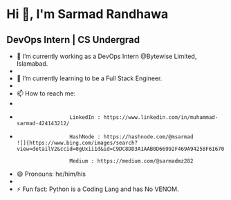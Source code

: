  #                                                                                                   Hi 👋, I'm Sarmad Randhawa
                          
##                                                                                                   DevOps Intern | CS Undergrad


- 🔭 I’m currently working as a DevOps Intern @Bytewise Limited, Islamabad.
- 
- 🌱 I’m currently learning to be a Full Stack Engineer.                                    
- 
- 📫 How to reach me: 
-                      
-                      LinkedIn : https://www.linkedin.com/in/muhammad-sarmad-424143212/
- 
                       HashNode : https://hashnode.com/@msarmad                            ![]{https://www.bing.com/images/search?view=detailV2&ccid=0gUxii1d&id=C9DC8DD3A1AAB0D66992F469A94258F6167048F3&thid=OIP.0gUxii1dJnWSK7L_JEYSsQHaF8&mediaurl=https%3a%2f%2fmedia.giphy.com%2fmedia%2f7TwUGLTuiZRSMcPOxo%2fgiphy.gif&cdnurl=https%3a%2f%2fth.bing.com%2fth%2fid%2fR.d205318a2d5d2675922bb2ff244612b1%3frik%3d80hwFvZYQqlp9A%26pid%3dImgRaw%26r%3d0&exph=433&expw=540&q=Computer+Coding+GIF&simid=608023367932390333&FORM=IRPRST&ck=8620FEC0A54E94915792726F62E30871&selectedIndex=30&ajaxhist=0&ajaxserp=0}
                       
                       Medium : https://medium.com/@sarmadmz282
                       
- 😄 Pronouns: he/him/his
- 
- ⚡ Fun fact: Python is a Coding Lang and has No VENOM.

